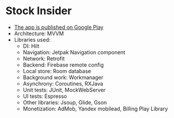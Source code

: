 # Stock Insider
- [The app is published on Google Play](https://play.google.com/store/apps/details?id=com.renatsayf.stockinsider)
- Architecture: MVVM
- Libraries used:
   * DI: Hilt
   * Navigation: Jetpak Navigation component
   * Network: Retrofit
   * Backend: Firebase remote config
   * Local store: Room database
   * Background work: Workmanager
   * Asynchrony: Coroutines, RXJava
   * Unit tests: JUnit, MockWebServer
   * UI tests: Espresso
   * Other libraries: Jsoup, Glide, Gson
   * Monetization: AdMob, Yandex mobilead, Billing Play Library

